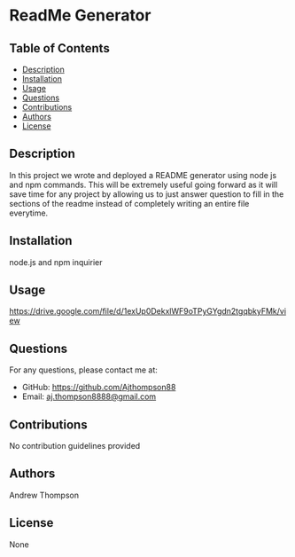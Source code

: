 
# ReadMe Generator

## Table of Contents

- [Description](#description)
- [Installation](#installation)
- [Usage](#usage)
- [Questions](#questions)
- [Contributions](#contributions)
- [Authors](#authors)
- [License](#license)

## Description

In this project we wrote and deployed a README generator using node js and npm commands. This will be extremely useful going forward as it will save time for any project by allowing us to just answer question to fill in the sections of the readme instead of completely writing an entire file everytime.

## Installation

node.js and npm inquirier

## Usage

https://drive.google.com/file/d/1exUp0DekxlWF9oTPyGYgdn2tgqbkyFMk/view

## Questions

For any questions, please contact me at:
- GitHub: https://github.com/Ajthompson88
- Email: aj.thompson8888@gmail.com

## Contributions

No contribution guidelines provided

## Authors

Andrew Thompson

## License

None
